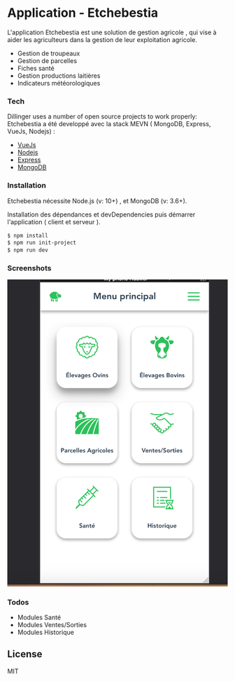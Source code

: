 # Application - Etchebestia

L'application Etchebestia est une solution de gestion agricole , qui vise à aider les agriculteurs dans la gestion de leur exploitation agricole.

  - Gestion de troupeaux
  - Gestion de parcelles
  - Fiches santé
  - Gestion productions laitières
  - Indicateurs météorologiques

### Tech

Dillinger uses a number of open source projects to work properly:
Etchebestia a été developpé avec la stack MEVN ( MongoDB, Express, VueJs, Nodejs) :

* [VueJs](https://vuejs.org/) 
* [Nodejs](https://nodejs.org/en/)
* [Express](https://expressjs.com/fr/)
* [MongoDB](https://www.mongodb.com/fr) 

### Installation

Etchebestia nécessite Node.js (v: 10+) , et MongoDB (v: 3.6+).

Installation des dépendances et devDependencies puis démarrer l'application ( client et serveur ).

```sh
$ npm install
$ npm run init-project
$ npm run dev
```
### Screenshots 

![](./imgmd/capture1.png)

### Todos

 - Modules Santé
 - Modules Ventes/Sorties
 - Modules Historique

License
----

MIT

